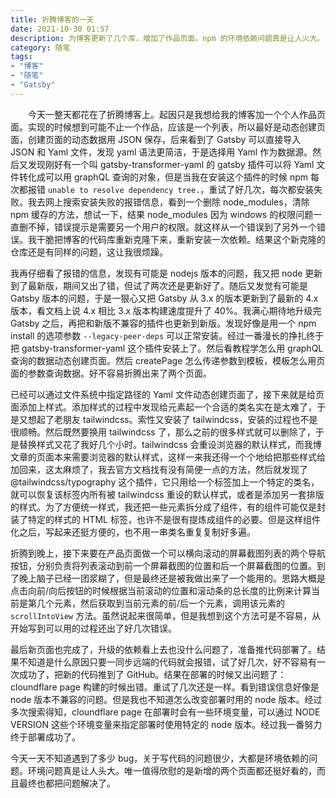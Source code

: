 ```yaml
---
title: 折腾博客的一天
date: 2021-10-30 01:57
description: 为博客更新了几个库，增加了作品页面。npm 的环境依赖问题真是让人火大。
category: 随笔
tags:
- "博客"
- "随笔"
- "Gatsby"
---
```


　　今天一整天都花在了折腾博客上。起因只是我想给我的博客加一个个人作品页面。实现的时候想到可能不止一个作品，应该是一个列表，所以最好是动态创建页面，创建页面的动态数据用 JSON 保存，后来看到了 Gatsby 可以直接导入 JSON 和 Yaml 文件，发现 yaml 语法更简洁，于是选择用 Yaml 作为数据源。然后又发现刚好有一个叫 gatsby-transformer-yaml 的 gatsby 插件可以将 Yaml 文件转化成可以用 graphQL 查询的对象，但是当我在安装这个插件的时候 npm 每次都报错 `unable to resolve dependency tree.`，重试了好几次，每次都安装失败。我去网上搜索安装失败的报错信息，看到一个删除 node_modules，清除 npm 缓存的方法，想试一下，结果 node_modules 因为 windows 的权限问题一直删不掉，错误提示是需要另一个用户的权限。就这样从一个错误到了另外一个错误。我干脆把博客的代码库重新克隆下来，重新安装一次依赖。结果这个新克隆的仓库还是有同样的问题，这让我很烦躁。

我再仔细看了报错的信息，发现有可能是 nodejs 版本的问题，我又把 node 更新到了最新版，期间又出了错，但试了两次还是更新好了。随后又发觉有可能是 Gatsby 版本的问题，于是一狠心又把 Gatsby 从 3.x 的版本更新到了最新的 4.x 版本，看文档上说 4.x 相比 3.x 版本构建速度提升了 40%。我满心期待地升级完 Gatsby 之后，再把和新版不兼容的插件也更新到新版。发现好像是用一个 npm install 的选项参数 `--legacy-peer-deps` 可以正常安装。经过一番漫长的挣扎终于把 gatsby-transformer-yaml 这个插件安装上了。然后看教程学怎么用 graphQL  查询的数据动态创建页面。然后 createPage 怎么传递参数到模板，模板怎么用页面的参数查询数据。好不容易折腾出来了两个页面。

已经可以通过文件系统中指定路径的 Yaml 文件动态创建页面了，接下来就是给页面添加上样式。添加样式的过程中发现给元素起一个合适的类名实在是太难了，于是又想起了老朋友 tailwindcss。索性又安装了 tailwindcss，安装的过程也不是很顺畅。然后既然要换用 tailwindcss 了，那么之前的很多样式就可以删除了，于是替换样式又花了我好几个小时。tailwindcss 会重设浏览器的默认样式，而我博文章的页面本来需要浏览器的默认样式，这样一来我还得一个个地给把那些样式给加回来，这太麻烦了，我去官方文档找有没有简便一点的方法，然后就发现了 @tailwindcss/typography 这个插件，它只用给一个标签加上一个特定的类名，就可以恢复该标签内所有被 tailwindcss 重设的默认样式，或者是添加另一套排版的样式。为了方便统一样式，我还把一些元素拆分成了组件，有的组件可能仅是封装了特定的样式的 HTML 标签，也许不是很有提炼成组件的必要。但是这样组件化之后，写起来还挺方便的，也不用一串类名重复复制好多遍。

折腾到晚上，接下来要在产品页面做一个可以横向滚动的屏幕截图列表的两个导航按钮，分别负责将列表滚动到前一个屏幕截图的位置和后一个屏幕截图的位置。到了晚上脑子已经一团浆糊了，但是最终还是被我做出来了一个能用的。思路大概是点击向前/向后按钮的时候根据当前滚动的位置和滚动条的总长度的比例来计算当前是第几个元素，然后获取到当前元素的前/后一个元素，调用该元素的 `scrollIntoView` 方法。虽然说起来很简单，但是我想到这个方法可是不容易，从开始写到可以用的过程还出了好几次错误。

最后新页面也完成了，升级的依赖看上去也没什么问题了，准备推代码部署了。结果不知道是什么原因只要一同步远端的代码就会报错，试了好几次，好不容易有一次成功了，把新的代码推到了 GitHub。结果在部署的时候又出问题了：cloundflare page 构建的时候出错。重试了几次还是一样。看到错误信息好像是 node 版本不兼容的问题。但是我也不知道怎么改变部署时用的 node 版本。经过多次搜索得知，cloundflare page 在部署时会有一些环境变量，可以通过 NODE VERSION 这些个环境变量来指定部署时使用特定的 node 版本。经过我一番努力终于部署成功了。

今天一天不知道遇到了多少 bug，关于写代码的问题很少，大都是环境依赖的问题。环境问题真是让人头大。唯一值得欣慰的是新增的两个页面都还挺好看的，而且最终也都把问题解决了。
